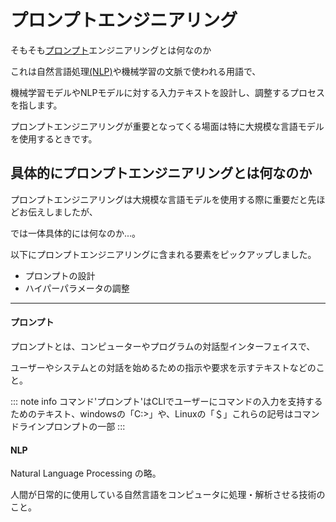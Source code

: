 # プロンプトエンジニアリング

そもそも[プロンプト](#プロンプト)エンジニアリングとは何なのか

これは自然言語処理[(NLP)](#nlp)や機械学習の文脈で使われる用語で、

機械学習モデルやNLPモデルに対する入力テキストを設計し、調整するプロセスを指します。

プロンプトエンジニアリングが重要となってくる場面は特に大規模な言語モデルを使用するときです。

## 具体的にプロンプトエンジニアリングとは何なのか

プロンプトエンジニアリングは大規模な言語モデルを使用する際に重要だと先ほどお伝えしましたが、

では一体具体的には何なのか...。

以下にプロンプトエンジニアリングに含まれる要素をピックアップしました。

- プロンプトの設計
- ハイパーパラメータの調整

---

#### プロンプト

プロンプトとは、コンピューターやプログラムの対話型インターフェイスで、

ユーザーやシステムとの対話を始めるための指示や要求を示すテキストなどのこと。

::: note info
コマンド'プロンプト'はCLIでユーザーにコマンドの入力を支持するためのテキスト、windowsの「C:>」や、Linuxの「＄」これらの記号はコマンドラインプロンプトの一部
:::

#### NLP

Natural Language Processing の略。

人間が日常的に使用している自然言語をコンピュータに処理・解析させる技術のこと。

